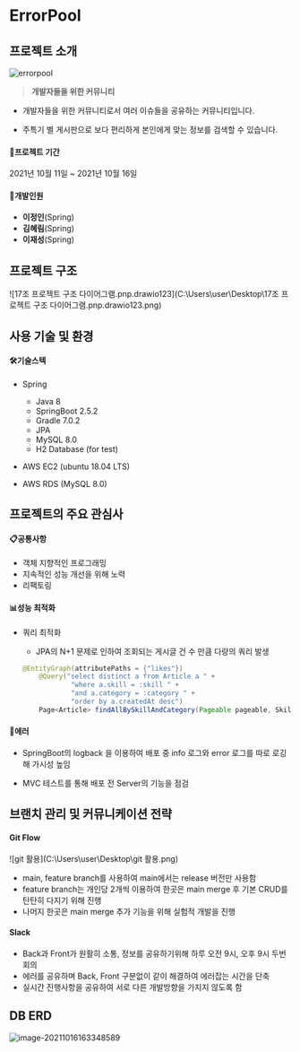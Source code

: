 # ErrorPool

## 프로젝트 소개

<Errorpool>![errorpool](C:\Users\user\Desktop\errorpool.png)

> **개발자들을 위한 커뮤니티**

- 개발자들을 위한 커뮤니티로서 여러 이슈들을 공유하는 커뮤니티입니다.

- 주특기 별 게시판으로 보다 편리하게 본인에게 맞는 정보를 검색할 수 있습니다.



#### &#128198;**프로젝트 기간**

2021년 10월 11일 ~ 2021년 10월 16일

#### 👥개발인원

- **이정인**(Spring)
- **김혜림**(Spring)
- **이재성**(Spring)

## 프로젝트 구조

![17조 프로젝트 구조 다이어그램.pnp.drawio123](C:\Users\user\Desktop\17조 프로젝트 구조 다이어그램.pnp.drawio123.png)





## 사용 기술 및 환경

#### 🛠기술스텍

- Spring
  - Java 8 
  - SpringBoot 2.5.2
  - Gradle 7.0.2
  - JPA
  - MySQL 8.0
  - H2 Database (for test)

- AWS EC2 (ubuntu 18.04 LTS)

- AWS RDS (MySQL 8.0)

  

## 프로젝트의 주요 관심사 

#### 📋공통사항

- 객체 지향적인 프로그래밍
- 지속적인 성능 개선을 위해 노력
- 리팩토링



#### 📊성능 최적화

- 쿼리 최적화

  - JPA의 N+1 문제로 인하여 조회되는 게시글 건 수 만큼 다량의 쿼리 발생

  ```java
  @EntityGraph(attributePaths = {"likes"})
      @Query("select distinct a from Article a " +
              "where a.skill = :skill " +
              "and a.category = :category " +
              "order by a.createdAt desc")
      Page<Article> findAllBySkillAndCategory(Pageable pageable, Skill skill, Category category);
  ```





#### 🧯에러

- SpringBoot의 logback 을 이용하여 배포 중 info 로그와 error 로그를 따로 로깅해 가시성 높임 

- MVC 테스트를 통해 배포 전 Server의 기능을 점검 





## 브랜치 관리 및 커뮤니케이션 전략

#### Git Flow 

![git 활용](C:\Users\user\Desktop\git 활용.png)

- main, feature branch를 사용하여 main에서는 release 버전만 사용함
- feature branch는 개인당 2개씩 이용하여 한곳은 main merge 후 기본 CRUD를 탄탄히 다지기 위해 진행
- 나머지 한곳은 main merge 추가 기능을 위해 실험적 개발을 진행



#### Slack

- Back과 Front가 원활히 소통, 정보를 공유하기위해 하루 오전 9시, 오후 9시 두번 회의
- 에러를 공유하며 Back, Front 구분없이 같이 해결하여 에러잡는 시간을 단축
- 실시간 진행사항을 공유하여 서로 다른 개발방향을 가지지 않도록 함 





## DB ERD

![image-20211016163348589](C:\Users\user\AppData\Roaming\Typora\typora-user-images\image-20211016163348589.png)









